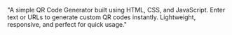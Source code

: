 "A simple QR Code Generator built using HTML, CSS, and JavaScript. Enter text or URLs to generate custom QR codes instantly. Lightweight, responsive, and perfect for quick usage."
